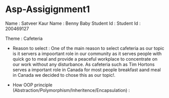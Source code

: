 # Asp-Assigignment1

Name : Satveer Kaur         Name : Benny Baby
Student Id :                Student Id : 200469127
 

Theme : Cafeteria 

* Reason to select : One of the main reason to select cafeteria as our topic is it servers a impoortant role in our community as it serves people with quick go to meal and provide a peaceful workplace to concentrate on our work without any disturbance. As cafeteria such as Tim Hortons serves a important role in Canada for most people breakfast aand meal in Canada we decided to chose this as our topic!.

* How OOP principle (Abstraction/Polymorphism/Inheritence/Encapsulation) : 





